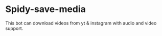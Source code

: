 # Spidy-save-media
This bot can download videos from yt &amp; instagram with audio and video support.
